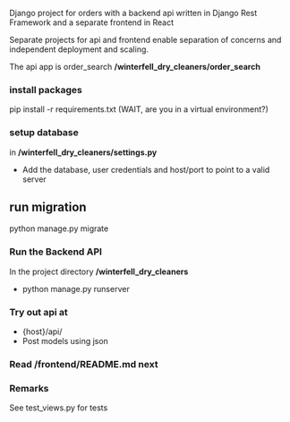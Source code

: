 Django project for orders with a backend api written in Django Rest Framework and a separate frontend in React

Separate projects for api and frontend enable separation of concerns and independent deployment and scaling. 

The api app is order_search
**/winterfell_dry_cleaners/order_search**

### install packages
pip install -r requirements.txt (WAIT, are you in a virtual environment?)

### setup database
in **/winterfell_dry_cleaners/settings.py**
- Add the database, user credentials and host/port to point to a valid server

## run migration
python manage.py migrate

### Run the Backend API
In the project directory **/winterfell_dry_cleaners**
- python manage.py runserver

### Try out api at
- {host}/api/
- Post models using json 

### Read **/frontend/README.md next**

### Remarks
See test_views.py for tests


